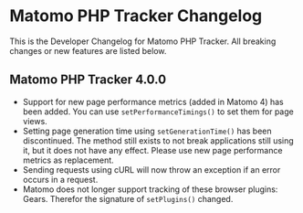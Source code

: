 # Matomo PHP Tracker Changelog

This is the Developer Changelog for Matomo PHP Tracker. All breaking changes or new features are listed below.


## Matomo PHP Tracker 4.0.0

- Support for new page performance metrics (added in Matomo 4) has been added. You can use `setPerformanceTimings()` to set them for page views.
- Setting page generation time using `setGenerationTime()` has been discontinued. The method still exists to not break applications still using it, but it does not have any effect. Please use new page performance metrics as replacement.
- Sending requests using cURL will now throw an exception if an error occurs in a request.
- Matomo does not longer support tracking of these browser plugins: Gears. Therefor the signature of `setPlugins()` changed.
